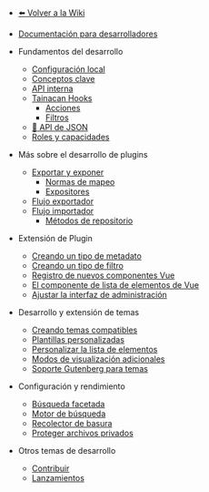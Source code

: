 - [:arrow_left: Volver a la Wiki](es-mx/?id=wiki-do-tainacan "Ir a la página de inicio de la Wiki de Tainacan")
- [Documentación para desarrolladores](es-mx/dev/ "Documentación para desarrolladores para el plugin Tainacan - Tainacan Wiki")

- Fundamentos del desarrollo
  - [Configuración local](es-mx/dev/setup-local.md "Configuración local para el desarrollo de Tainacan - Tainacan Wiki")
  - [Conceptos clave](es-mx/dev/key-concepts.md "Conceptos clave relacionados con el desarrollo de Tainacan - Tainacan Wiki")
  - [API interna](es-mx/dev/internal-api.md "API interna de Tainacan - Tainacan Wiki")
  - [Tainacan Hooks](es-mx/dev/hooks.md "Tainacan Hooks - Tainacan Wiki")
    - [Acciones](es-mx/dev/actions.md "Acciones PHP Tainacan - Tainacan Wiki")
    - [Filtros](es-mx/dev/filters.md "Filtros PHP y Javascript de Tainacan - Tainacan Wiki")
  - [:link: API de JSON](https://tainacan.org/api-docs/ ":ignore")
  - [Roles y capacidades](es-mx/dev/roles-capabilities.md "Documentación para desarrolladores Funciones y capacidades - Tainacan Wiki")
- Más sobre el desarrollo de plugins
  - [Exportar y exponer](es-mx/dev/exporting-and-exposing.md "Exportar y exponer - Tainacan Wiki")
    - [Normas de mapeo](es-mx/dev/mapping-standards.md "Normas de mapeo - Tainacan Wiki")
    - [Expositores](es-mx/dev/exposers.md "Expositores - Tainacan Wiki")
  - [Flujo exportador](es-mx/dev/exporter-flow.md "Flujo exportador en Tainacan - Tainacan Wiki")
  - [Flujo importador](es-mx/dev/importer-flow.md "Flujo importador en Tainacan - Tainacan Wiki")
    - [Métodos de repositorio](es-mx/dev/repository-methods.md "Métodos del repositorio de Tainacan - Tainacan Wiki")
- Extensión de Plugin
  - [Creando un tipo de metadato](es-mx/dev/creating-metadata-type.md "Cómo crear un nuevo tipo de metadatos - Tainacan Wiki")
  - [Creando un tipo de filtro](es-mx/dev/creating-filters-type.md "Cómo crear un nuevo tipo de filtro - Tainacan Wiki")
  - [Registro de nuevos componentes Vue](es-mx/dev/registering-custom-vue-components.md "Cómo registrar nuevos componentes Vue para utilizarlos en tus plugins - Tainacan Wiki")
  - [El componente de lista de elementos de Vue](es-mx/dev/the-vue-items-list-component.md "El componente de lista de elementos de Vue renderizado por Tainacan - Tainacan Wiki")
  - [Ajustar la interfaz de administración](es-mx/dev/admin-ui-options.md "Cómo utilizar las opciones de Tainacan Admin UI para modificar su interfaz - Tainacan Wiki")
- Desarrollo y extensión de temas
  - [Creando temas compatibles](es-mx/dev/creating-compatible-themes.md "Cómo crear temas totalmente compatibles con Tainacan - Tainacan Wiki")
  - [Plantillas personalizadas](es-mx/dev/custom-templates.md "Cómo utilizar plantillas personalizadas para que el tema sea compatible con Tainacan - Tainacan Wiki")
  - [Personalizar la lista de elementos](es-mx/dev/customizing-the-items-list.md "Cómo personalizar mejor la lista de artículos de Tainacan en un tema - Tainacan Wiki")
  - [Modos de visualización adicionales](es-mx/dev/extra-view-modes.md "Cómo crear modos de visualización personalizados adicionales para la lista de artículos de Tainacan - Tainacan Wiki")
  - [Soporte Gutenberg para temas](es-mx/dev/theme-gutenberg-support.md "Cómo ofrecer una mejor compatibilidad con Gutenberg en tu tema - Tainacan Wiki")
- Configuración y rendimiento
  - [Búsqueda facetada](es-mx/dev/faceted-search.md "Ajustes para mejorar el rendimiento de la búsqueda por facetas - Tainacan Wiki")
  - [Motor de búsqueda](es-mx/dev/search-engine.md "Configuración para mejorar el rendimiento del motor de búsqueda - Tainacan Wiki")
  - [Recolector de basura](es-mx/dev/garbage-collector.md "Utilización del recolector de basura de Tainacan - Tainacan Wiki")
  - [Proteger archivos privados](es-mx/dev/private-files.md "Archivo de privacidad sobre Tainacan - Tainacan Wiki")
- Otros temas de desarrollo
  - [Contribuir](es-mx/dev/CONTRIBUTING.md "Cómo contribuir al desarrollo de Tainacan - Tainacan Wiki")
  - [Lanzamientos](es-mx/dev/release.md "Cómo publicar una nueva versión de Tainacan - Tainacan Wiki")
